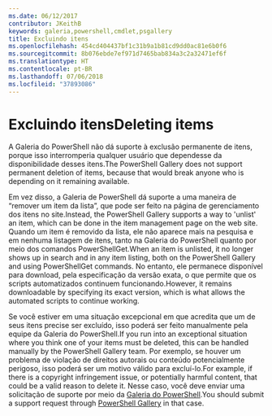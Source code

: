 ```yaml
---
ms.date: 06/12/2017
contributor: JKeithB
keywords: galeria,powershell,cmdlet,psgallery
title: Excluindo itens
ms.openlocfilehash: 454cd404437bf1c31b9a1b81cd9dd0ac81e6b0f6
ms.sourcegitcommit: 8b076ebde7ef971d7465bab834a3c2a32471ef6f
ms.translationtype: HT
ms.contentlocale: pt-BR
ms.lasthandoff: 07/06/2018
ms.locfileid: "37893086"
---
```

# <a name="deleting-items"></a><span data-ttu-id="b1739-103">Excluindo itens</span><span class="sxs-lookup"><span data-stu-id="b1739-103">Deleting items</span></span>

<span data-ttu-id="b1739-104">A Galeria do PowerShell não dá suporte à exclusão permanente de itens, porque isso interromperia qualquer usuário que dependesse da disponibilidade desses itens.</span><span class="sxs-lookup"><span data-stu-id="b1739-104">The PowerShell Gallery does not support permanent deletion of items, because that would break anyone who is depending on it remaining available.</span></span>

<span data-ttu-id="b1739-105">Em vez disso, a Galeria de PowerShell dá suporte a uma maneira de “remover um item da lista”, que pode ser feito na página de gerenciamento dos itens no site.</span><span class="sxs-lookup"><span data-stu-id="b1739-105">Instead, the PowerShell Gallery supports a way to 'unlist' an item, which can be done in the item management page on the web site.</span></span>
<span data-ttu-id="b1739-106">Quando um item é removido da lista, ele não aparece mais na pesquisa e em nenhuma listagem de itens, tanto na Galeria do PowerShell quanto por meio dos comandos PowerShellGet.</span><span class="sxs-lookup"><span data-stu-id="b1739-106">When an item is unlisted, it no longer shows up in search and in any item listing, both on the PowerShell Gallery and using PowerShellGet commands.</span></span>
<span data-ttu-id="b1739-107">No entanto, ele permanece disponível para download, pela especificação da versão exata, o que permite que os scripts automatizados continuem funcionando.</span><span class="sxs-lookup"><span data-stu-id="b1739-107">However, it remains downloadable by specifying its exact version, which is what allows the automated scripts to continue working.</span></span>

<span data-ttu-id="b1739-108">Se você estiver em uma situação excepcional em que acredita que um de seus itens precise ser excluído, isso poderá ser feito manualmente pela equipe da Galeria do PowerShell.</span><span class="sxs-lookup"><span data-stu-id="b1739-108">If you run into an exceptional situation where you think one of your items must be deleted, this can be handled manually by the PowerShell Gallery team.</span></span>
<span data-ttu-id="b1739-109">Por exemplo, se houver um problema de violação de direitos autorais ou conteúdo potencialmente perigoso, isso poderá ser um motivo válido para excluí-lo.</span><span class="sxs-lookup"><span data-stu-id="b1739-109">For example, if there is a copyright infringement issue, or potentially harmful content, that could be a valid reason to delete it.</span></span>
<span data-ttu-id="b1739-110">Nesse caso, você deve enviar uma solicitação de suporte por meio da [Galeria do PowerShell](http://www.PowerShellGallery.com).</span><span class="sxs-lookup"><span data-stu-id="b1739-110">You should submit a support request through [PowerShell Gallery](http://www.PowerShellGallery.com) in that case.</span></span>
